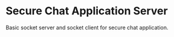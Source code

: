 # Secure Chat Application Server

Basic socket server and socket client for secure chat application.